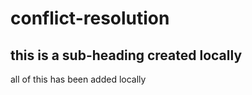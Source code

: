 # conflict-resolution

## this is a sub-heading created locally

all of this has been added locally 